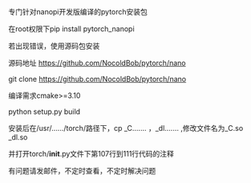 专门针对nanopi开发版编译的pytorch安装包

在root权限下pip install pytorch_nanopi

若出现错误，使用源码包安装

源码地址 https://github.com/NocoldBob/pytorch/nano

git clone https://github.com/NocoldBob/pytorch/nano

编译需求cmake>=3.10

python setup.py build

安装后在/usr/……/torch/路径下，cp _C.…… ，_dl.…… ,修改文件名为_C.so _dl.so

并打开torch/__init__.py文件下第107行到111行代码的注释

有问题请发邮件，不定时查看，不定时解决问题




